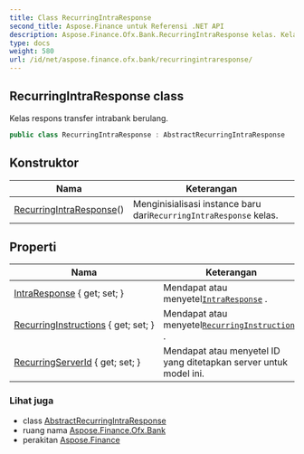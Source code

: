 ```yaml
---
title: Class RecurringIntraResponse
second_title: Aspose.Finance untuk Referensi .NET API
description: Aspose.Finance.Ofx.Bank.RecurringIntraResponse kelas. Kelas respons transfer intrabank berulang.
type: docs
weight: 580
url: /id/net/aspose.finance.ofx.bank/recurringintraresponse/
---
```

## RecurringIntraResponse class

Kelas respons transfer intrabank berulang.

```csharp
public class RecurringIntraResponse : AbstractRecurringIntraResponse
```

## Konstruktor

| Nama | Keterangan |
| --- | --- |
| [RecurringIntraResponse](recurringintraresponse/)() | Menginisialisasi instance baru dari`RecurringIntraResponse` kelas. |

## Properti

| Nama | Keterangan |
| --- | --- |
| [IntraResponse](../../aspose.finance.ofx.bank/recurringintraresponse/intraresponse/) { get; set; } | Mendapat atau menyetel[`IntraResponse`](./intraresponse/) . |
| [RecurringInstructions](../../aspose.finance.ofx.bank/recurringintraresponse/recurringinstructions/) { get; set; } | Mendapat atau menyetel[`RecurringInstructions`](./recurringinstructions/) . |
| [RecurringServerId](../../aspose.finance.ofx.bank/recurringintraresponse/recurringserverid/) { get; set; } | Mendapat atau menyetel ID yang ditetapkan server untuk model ini. |

### Lihat juga

* class [AbstractRecurringIntraResponse](../abstractrecurringintraresponse/)
* ruang nama [Aspose.Finance.Ofx.Bank](../../aspose.finance.ofx.bank/)
* perakitan [Aspose.Finance](../../)


